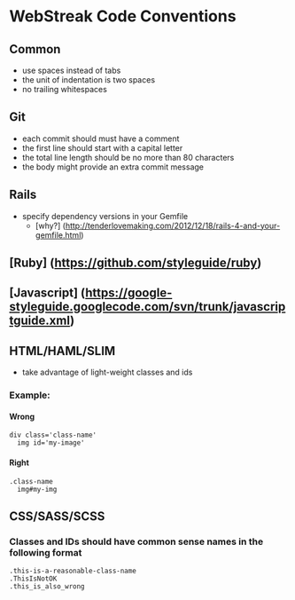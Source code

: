 # WebStreak Code Conventions

## Common
- use spaces instead of tabs
- the unit of indentation is two spaces
- no trailing whitespaces

## Git
- each commit should must have a comment
- the first line should start with a capital letter
- the total line length should be no more than 80 characters
- the body might provide an extra commit message

## Rails
- specify dependency versions in your Gemfile
  - [why?] (http://tenderlovemaking.com/2012/12/18/rails-4-and-your-gemfile.html)

## [Ruby] (https://github.com/styleguide/ruby)

## [Javascript] (https://google-styleguide.googlecode.com/svn/trunk/javascriptguide.xml)

## HTML/HAML/SLIM
- take advantage of light-weight classes and ids

### Example:

#### Wrong

```
div class='class-name'
  img id='my-image'
```

#### Right

```
.class-name
  img#my-img
```

## CSS/SASS/SCSS
### Classes and IDs should have common sense names in the following format

    .this-is-a-reasonable-class-name
    .ThisIsNotOK
    .this_is_also_wrong
